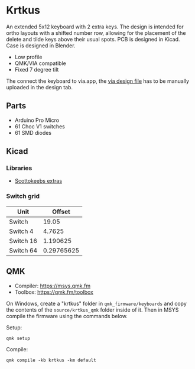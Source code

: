 # Krtkus

An extended 5x12 keyboard with 2 extra keys. The design is intended for ortho layouts with a shifted number row, allowing for the placement of the delete and tilde keys above their usual spots. PCB is designed in Kicad. Case is designed in Blender.

- Low profile
- QMK/VIA compatible
- Fixed 7 degree tilt

The connect the keyboard to via.app, the [via design file](production/krtkus_via_design.json) has to be manually uploaded in the design tab.

## Parts

- Arduino Pro Micro
- 61 Choc V1 switches
- 61 SMD diodes

## Kicad

### Libraries

- [Scottokeebs extras](https://github.com/joe-scotto/scottokeebs/tree/main/Extras/ScottoKicad)

### Switch grid

| Unit | Offset |
| --- | --- |
| Switch | 19.05 |
| Switch 4 | 4.7625 |
| Switch 16 | 1.190625 |
| Switch 64 | 0.29765625 |

## QMK

- Compiler: https://msys.qmk.fm
- Toolbox: https://qmk.fm/toolbox

On Windows, create a "krtkus" folder in `qmk_firmware/keyboards` and copy the contents of the `source/krtkus_qmk` folder inside of it. Then in MSYS compile the firmware using the commands below.

Setup:

```
qmk setup
```

Compile:

```
qmk compile -kb krtkus -km default
```